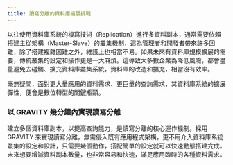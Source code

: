 ```yaml
---
title: 讀寫分離的資料庫擴展挑戰
---
```


以往使用資料庫系統的複寫技術（Replication）進行多資料副本，通常需要依賴搭建主從架構（Master-Slave）的叢集機制，這為管理者和開發者帶來許多困難，除了搭建複雜困難之外，維護上也相當不易。如果未來有資料庫規模擴展的需要，傳統叢集的設定和操作更是一大麻煩。這導致大多數企業為降低風險，都會盡量避免去碰觸、擴充資料庫叢集系統，資料庫的改造和擴充，相當沒有效率。

毫無疑問，面對更大量應用的資料需求、更巨量的查詢需求，其資料庫系統的擴展彈性，便會是數位轉型的關鍵瓶頸。

### 以 GRAVITY 幾分鐘內實現讀寫分離

建立多個資料庫副本，以提高查詢能力，是讀寫分離的核心運作機制。採用 GRAVITY 來實現讀寫分離，無需侵入既有應用程式架構，更不用介入資料庫系統叢集的設定和設計，只需要幾個動作，搭配簡單的設定就可以快速動態搭建完成。未來想要增減資料副本數量，也非常容易和快速，滿足應用臨時的各種資料需求。


